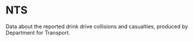 # NTS
Data about the reported drink drive collisions and casualties, produced by Department for Transport.

